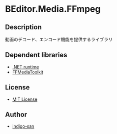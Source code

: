 # BEditor.Media.FFmpeg

## Description
動画のデコード、エンコード機能を提供するライブラリ

## Dependent libraries
* [.NET runtime](https://github.com/dotnet/runtime)
* [FFMediaToolkit](https://github.com/radek-k/FFMediaToolkit)

## License

* [MIT License](https://github.com/indigo-san/BEditor/blob/main/LICENSE)

## Author

* [indigo-san](https://github.com/indigo-san)